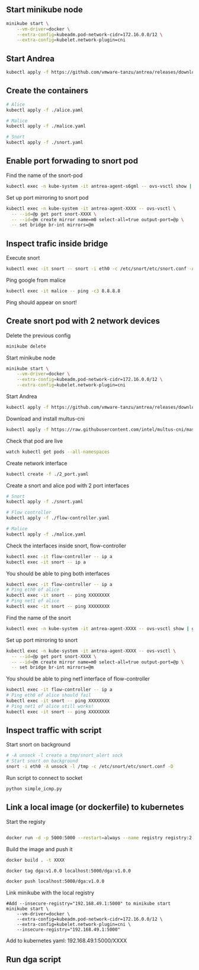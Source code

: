 ## Start minikube node

```sh
minikube start \
    --vm-driver=docker \
    --extra-config=kubeadm.pod-network-cidr=172.16.0.0/12 \
    --extra-config=kubelet.network-plugin=cni

```

## Start Andrea

```sh
kubectl apply -f https://github.com/vmware-tanzu/antrea/releases/download/v0.12.0/antrea.yml

```

## Create the containers 

```sh
# Alice
kubectl apply -f ./alice.yaml

# Malice
kubectl apply -f ./malice.yaml

# Snort
kubectl apply -f ./snort.yaml

```

## Enable port forwading to snort pod 

Find the name of the snort-pod

```sh
kubectl exec -n kube-system -it antrea-agent-s6gml -- ovs-vsctl show | grep snort 

```

Set up port mirroring to snort pod

```sh
kubectl exec -n kube-system -it antrea-agent-XXXX -- ovs-vsctl \
  -- --id=@p get port snort-XXXX \
  -- --id=@m create mirror name=m0 select-all=true output-port=@p \
  -- set bridge br-int mirrors=@m

```

## Inspect trafic inside bridge

Execute snort

```sh
kubectl exec -it snort -- snort -i eth0 -c /etc/snort/etc/snort.conf -A console

```

Ping google from malice 

```sh
kubectl exec -it malice -- ping -c3 8.8.8.8

```

Ping should appear on snort!

## Create snort pod with 2 network devices

Delete the previous config

```sh
minikube delete

```

Start minikube node

```sh
minikube start \
    --vm-driver=docker \
    --extra-config=kubeadm.pod-network-cidr=172.16.0.0/12 \
    --extra-config=kubelet.network-plugin=cni

```

Start Andrea

```sh
kubectl apply -f https://github.com/vmware-tanzu/antrea/releases/download/v0.12.0/antrea.yml

```

Download and install multus-cni 

```sh
kubectl apply -f https://raw.githubusercontent.com/intel/multus-cni/master/images/multus-daemonset.yml

```

Check that pod are live 

```sh
watch kubectl get pods --all-namespaces 

```

Create network interface

```sh 
kubectl create -f ./2_port.yaml

```

Create a snort and alice pod with 2 port interfaces

```sh
# Snort
kubectl apply -f ./snort.yaml

# Flow controller
kubectl apply -f ./flow-controller.yaml

# Malice 
kubectl apply -f ./malice.yaml
```

Check the interfaces inside snort, flow-controller

```sh
kubectl exec -it flow-controller -- ip a
kubectl exec -it snort -- ip a
```

You should be able to ping both interfaces

```sh
kubectl exec -it flow-controller -- ip a
# Ping eth0 of alice
kubectl exec -it snort -- ping XXXXXXXX
# Ping net1 of alice
kubectl exec -it snort -- ping XXXXXXXX
```

Find the name of the snort

```sh
kubectl exec -n kube-system -it antrea-agent-XXXX -- ovs-vsctl show | grep snort 

```

Set up port mirroring to snort 

```sh
kubectl exec -n kube-system -it antrea-agent-XXXX -- ovs-vsctl \
  -- --id=@p get port snort-XXXX \
  -- --id=@m create mirror name=m0 select-all=true output-port=@p \
  -- set bridge br-int mirrors=@m

```

You should be able to ping net1 interface of flow-controller 

```sh
kubectl exec -it flow-controller -- ip a
# Ping eth0 of alice should fail
kubectl exec -it snort -- ping XXXXXXXX
# Ping net1 of alice still works!
kubectl exec -it snort -- ping XXXXXXXX
```

## Inspect traffic with script

Start snort on background
```sh
# -A unsock -l create a tmp/snort_alert sock
# Start snort on background
snort -i eth0 -A unsock -l /tmp -c /etc/snort/etc/snort.conf -D

```

Run script to connect to socket
```sh
python simple_icmp.py 


```

## Link a local image (or dockerfile) to kubernetes

Start the registy
```sh

docker run -d -p 5000:5000 --restart=always --name registry registry:2
```

Build the image and push it 
```sh
docker build . -t XXXX

docker tag dga:v1.0.0 localhost:5000/dga:v1.0.0

docker push localhost:5000/dga:v1.0.0  
```

Link minikube with the local registry
```
#Add --insecure-registry="192.168.49.1:5000" to minikube start
minikube start \ 
    --vm-driver=docker \
    --extra-config=kubeadm.pod-network-cidr=172.16.0.0/12 \
    --extra-config=kubelet.network-plugin=cni \
    --insecure-registry="192.168.49.1:5000"
```

Add to kubernetes yaml: 192.168.49.1:5000/XXXX

## Run dga script

```sh

```
